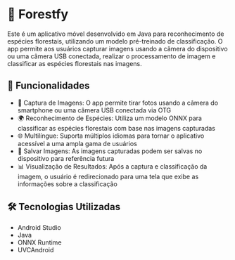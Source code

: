 # 🌳 Forestfy

Este é um aplicativo móvel desenvolvido em Java para reconhecimento de espécies florestais, utilizando um modelo pré-treinado de classificação. O app permite aos usuários capturar imagens usando a câmera do dispositivo ou uma câmera USB conectada, realizar o processamento de imagem e classificar as espécies florestais nas imagens.

## 🚀 Funcionalidades

- 📸 Captura de Imagens: O app permite tirar fotos usando a câmera do smartphone ou uma câmera USB conectada via OTG
- 🌍 Reconhecimento de Espécies: Utiliza um modelo ONNX para classificar as espécies florestais com base nas imagens capturadas
- 🌐 Multilíngue: Suporta múltiplos idiomas para tornar o aplicativo acessível a uma ampla gama de usuários
- 💾 Salvar Imagens: As imagens capturadas podem ser salvas no dispositivo para referência futura
- 📊 Visualização de Resultados: Após a captura e classificação da imagem, o usuário é redirecionado para uma tela que exibe as informações sobre a classificação

## 🛠 Tecnologias Utilizadas

- Android Studio
- Java
- ONNX Runtime
- UVCAndroid

